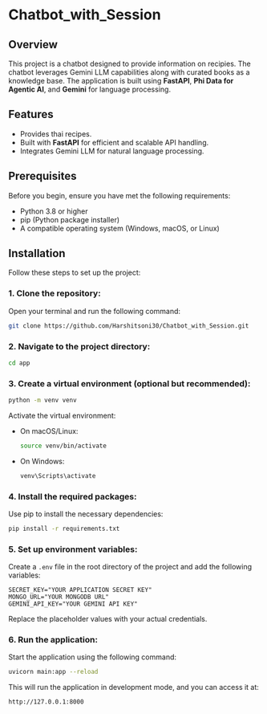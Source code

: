 # Chatbot_with_Session

## Overview
This project is a chatbot designed to provide information on recipies. The chatbot leverages Gemini LLM capabilities along with curated books as a knowledge base. The application is built using **FastAPI**, **Phi Data for Agentic AI**, and **Gemini** for language processing.

## Features
- Provides thai recipes.
- Built with **FastAPI** for efficient and scalable API handling.
- Integrates Gemini LLM for natural language processing.
## Prerequisites
Before you begin, ensure you have met the following requirements:
- Python 3.8 or higher
- pip (Python package installer)
- A compatible operating system (Windows, macOS, or Linux)

## Installation
Follow these steps to set up the project:

### 1. Clone the repository:
Open your terminal and run the following command:

```bash
git clone https://github.com/Harshitsoni30/Chatbot_with_Session.git
```

### 2. Navigate to the project directory:

```bash
cd app
```

### 3. Create a virtual environment (optional but recommended):

```bash
python -m venv venv
```

Activate the virtual environment:

- On macOS/Linux:
  ```bash
  source venv/bin/activate
  ```
- On Windows:
  ```bash
  venv\Scripts\activate
  ```

### 4. Install the required packages:
Use pip to install the necessary dependencies:

```bash
pip install -r requirements.txt
```

### 5. Set up environment variables:
Create a `.env` file in the root directory of the project and add the following variables:

```plaintext
SECRET_KEY="YOUR APPLICATION SECRET KEY"
MONGO_URL="YOUR MONGODB URL"
GEMINI_API_KEY="YOUR GEMINI API KEY"
```

Replace the placeholder values with your actual credentials.

### 6. Run the application:
Start the application using the following command:

```bash
uvicorn main:app --reload
```

This will run the application in development mode, and you can access it at:

```
http://127.0.0.1:8000
```

